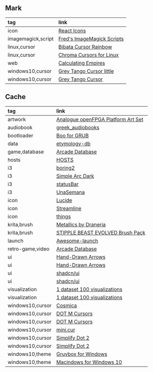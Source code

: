 ## Mark

|tag|link|
|:-|:-|
|icon|[React Icons](https://github.com/react-icons/react-icons)|
|imagemagick,script|[Fred's ImageMagick Scripts](http://www.fmwconcepts.com/imagemagick/filmgrain/index.php)|
|linux,cursor|[Bibata Cursor Rainbow](https://github.com/ful1e5/Bibata_Cursor_Rainbow)|
|linux,cursor|[Chroma Cursors for Linux](https://gnome-look.org/p/2045954)|
|web|[Calculating Empires](https://calculatingempires.net)|
|windows10,cursor|[Grey Tango Cursor little](https://deviantart.com/vicing/art/Grey-Tango-Cursor-little-115920099)|
|windows10,cursor|[Grey Tango Cursor](https://deviantart.com/vicing/art/Grey-Tango-Cursor-115807611)|

## Cache

|tag|link|
|:-|:-|
|artwork|[Analogue openFPGA Platform Art Set](https://github.com/spiritualized1997/openFPGA-Platform-Art-Set)|
|audiobook|[greek_audiobooks](https://github.com/nikolas-n/greek_audiobooks)|
|bootloader|[Boo for GRUB](https://github.com/PROxZIMA/boo-grub)|
|data|[etymology-db](https://github.com/droher/etymology-db)|
|game,database|[Arcade Database](https://www.youtube.com/@ArcadeDatabase/videos)|
|hosts|[HOSTS](https://github.com/StevenBlack/hosts)|
|i3|[boring2](http://dotshare.it/dots/588/)|
|i3|[Simple Arc Dark](http://dotshare.it/dots/1446/)|
|i3|[statusBar](http://dotshare.it/dots/24/)|
|i3|[UnaSemana](http://dotshare.it/dots/307/)|
|icon|[Lucide](https://github.com/lucide-icons/lucide)|
|icon|[Streamline](https://home.streamlinehq.com/)|
|icon|[things](https://www.thiings.co/things)|
|krita,brush|[Metallics by Draneria](https://github.com/Draneria/Metallics-by-Draneria_Krita-Brushes)|
|krita,brush|[STIPPLE BEAST EVOLVED Brush Pack](https://tombofnull.itch.io/stipple-beast-evolved-brush-pack)|
|launch|[Awesome-launch](https://github.com/KingMenes/awesome-launch)|
|retro-game,video|[Arcade Database](https://www.youtube.com/@ArcadeDatabase/videos)|
|ui|[Hand-Drawn Arrows](https://github.com/eronred/handy-arrows)|
|ui|[Hand-Drawn Arrows](https://github.com/eronred/handy-arrows)|
|ui|[shadcn/ui](https://github.com/shadcn-ui/ui)|
|ui|[shadcn/ui](https://github.com/shadcn-ui/ui)|
|visualization|[1 dataset 100 visualizations](https://100.datavizproject.com/)|
|visualization|[1 dataset 100 visualizations](https://100.datavizproject.com/)|
|windows10,cursor|[Cosmica](https://toumeya.itch.io/cosmica-v1-cursor-pack)|
|windows10,cursor|[DOT M Cursors](https://deviantart.com/alexgal23/art/DOT-M-Cursors-817793310)|
|windows10,cursor|[DOT M Cursors](https://deviantart.com/alexgal23/art/DOT-M-Cursors-817793310)|
|windows10,cursor|[mini.cur](https://github.com/rghv234/mini.cur)|
|windows10,cursor|[Simplify Dot 2](https://deviantart.com/dpcdpc11/art/Simplify-Dot-2-Windows-Cursors-897619865)|
|windows10,cursor|[Simplify Dot 2](https://deviantart.com/dpcdpc11/art/Simplify-Dot-2-Windows-Cursors-897619865)|
|windows10,theme|[Gruvbox for Windows](https://www.deviantart.com/niivu/art/Gruvbox-for-Windows-913766735)|
|windows10,theme|[Macindows for Windows 10](https://www.deviantart.com/niivu/art/Macindows-for-Windows-10-870073866)|
